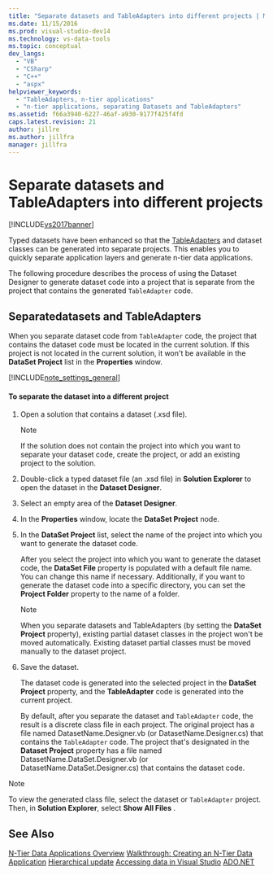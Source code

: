 ```yaml
---
title: "Separate datasets and TableAdapters into different projects | Microsoft Docs"
ms.date: 11/15/2016
ms.prod: visual-studio-dev14
ms.technology: vs-data-tools
ms.topic: conceptual
dev_langs:
  - "VB"
  - "CSharp"
  - "C++"
  - "aspx"
helpviewer_keywords:
  - "TableAdapters, n-tier applications"
  - "n-tier applications, separating Datasets and TableAdapters"
ms.assetid: f66a3940-6227-46af-a930-9177f425f4fd
caps.latest.revision: 21
author: jillre
ms.author: jillfra
manager: jillfra
---
```

# Separate datasets and TableAdapters into different projects
[!INCLUDE[vs2017banner](../includes/vs2017banner.md)]

Typed datasets have been enhanced so that the [TableAdapters](https://msdn.microsoft.com/library/09416de9-134c-4dc7-8262-6c8d81e3f364) and dataset classes can be generated into separate projects. This enables you to quickly separate application layers and generate n-tier data applications.

 The following procedure describes the process of using the Dataset Designer to generate dataset code into a project that is separate from the project that contains the generated `TableAdapter` code.

## Separatedatasets and TableAdapters
 When you separate dataset code from `TableAdapter` code, the project that  contains the dataset code must be located in the current solution. If this project is not located in the current solution, it won't be available in the **DataSet Project** list in the **Properties** window.

 [!INCLUDE[note_settings_general](../includes/note-settings-general-md.md)]

#### To separate the dataset into a different project

1. Open a solution that contains a dataset (.xsd file).

   > [!NOTE]
   > If the solution does not contain the project into which you want to separate your dataset code, create the project, or add an existing project to the solution.

2. Double-click a typed dataset file (an .xsd file) in **Solution Explorer** to open the dataset in the **Dataset Designer**.

3. Select an empty area of the **Dataset Designer**.

4. In the **Properties** window, locate the **DataSet Project** node.

5. In the **DataSet Project** list, select the name of the project into which you want to generate the dataset code.

    After you select the project into which you want to generate the dataset code, the **DataSet File** property is populated with a default file name. You can change this name if necessary. Additionally, if you want to generate the dataset code into a specific directory, you can set the **Project Folder** property to the name of a folder.

   > [!NOTE]
   > When you separate datasets and TableAdapters (by setting the **DataSet Project** property), existing partial dataset classes in the project won't be moved automatically. Existing dataset partial classes must be  moved manually to the dataset project.

6. Save the dataset.

    The dataset code is generated into the selected project  in the **DataSet Project** property, and the **TableAdapter** code is generated into the current project.

   By default, after you separate the dataset and `TableAdapter` code, the result is a discrete class file in each project. The original project has a file  named DatasetName.Designer.vb (or DatasetName.Designer.cs) that contains the `TableAdapter` code. The project that's designated in the **Dataset Project** property has a file named DatasetName.DataSet.Designer.vb (or DatasetName.DataSet.Designer.cs) that contains the dataset code.

> [!NOTE]
> To view the generated class file, select the dataset or `TableAdapter` project. Then, in  **Solution Explorer**, select **Show All Files** .

## See Also
 [N-Tier Data Applications Overview](../data-tools/n-tier-data-applications-overview.md)
 [Walkthrough: Creating an N-Tier Data Application](../data-tools/walkthrough-creating-an-n-tier-data-application.md)
 [Hierarchical update](../data-tools/hierarchical-update.md)
 [Accessing data in Visual Studio](../data-tools/accessing-data-in-visual-studio.md)
 [ADO.NET](https://msdn.microsoft.com/library/5b96ed06-9759-4966-a797-a1d5f6ee50ca)
